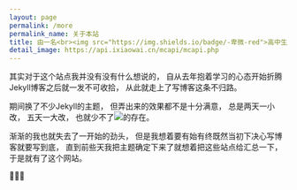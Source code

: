 ```yaml
---
layout: page
permalink: /more
permalink_name: 关于本站
title: 由一名<br><img src="https://img.shields.io/badge/-卑微-red">高中生所写的简介
detail_image: https://api.ixiaowai.cn/mcapi/mcapi.php
---
```

其实对于这个站点我并没有没有什么想说的，
自从去年抱着学习的心态开始折腾Jekyll博客之后就一发不可收拾，
从此就走上了写博客这条不归路。

期间换了不少Jekyll的主题，
但弄出来的效果都不是十分满意，
总是两天一小改，
五天一大改，
也就少不了<img src="https://img.shields.io/badge/-BUG-yellow">的存在。

渐渐的我也就失去了一开始的劲头，
但是我想着要有始有终既然当初下决心写博客就要写到底，
直到前些天我把主题确定下来了就想着把这些站点给汇总一下，
于是就有了这个网站。

🌚🌚🌚
